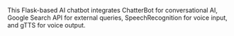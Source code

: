 This Flask-based AI chatbot integrates ChatterBot for conversational AI, Google Search API for external queries, SpeechRecognition for voice input, and gTTS for voice output.
